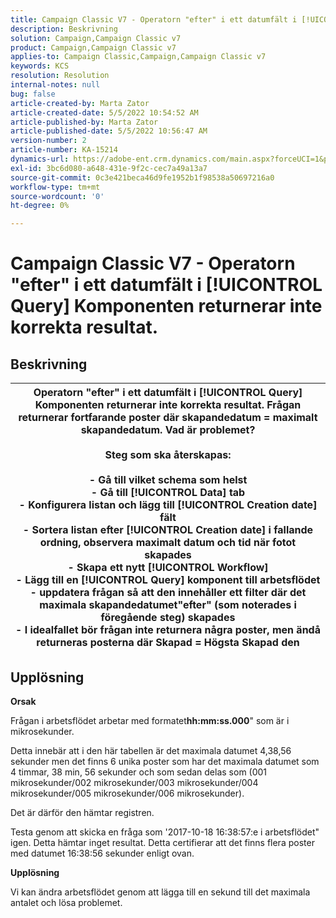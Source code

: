 ```yaml
---
title: Campaign Classic V7 - Operatorn "efter" i ett datumfält i [!UICONTROL Query] Komponenten returnerar inte korrekta resultat.
description: Beskrivning
solution: Campaign,Campaign Classic v7
product: Campaign,Campaign Classic v7
applies-to: Campaign Classic,Campaign,Campaign Classic v7
keywords: KCS
resolution: Resolution
internal-notes: null
bug: false
article-created-by: Marta Zator
article-created-date: 5/5/2022 10:54:52 AM
article-published-by: Marta Zator
article-published-date: 5/5/2022 10:56:47 AM
version-number: 2
article-number: KA-15214
dynamics-url: https://adobe-ent.crm.dynamics.com/main.aspx?forceUCI=1&pagetype=entityrecord&etn=knowledgearticle&id=2279a3c8-61cc-ec11-a7b5-6045bd00dbbc
exl-id: 3bc6d080-a648-431e-9f2c-cec7a49a13a7
source-git-commit: 0c3e421beca46d9fe1952b1f98538a50697216a0
workflow-type: tm+mt
source-wordcount: '0'
ht-degree: 0%

---
```


# Campaign Classic V7 - Operatorn &quot;efter&quot; i ett datumfält i [!UICONTROL Query] Komponenten returnerar inte korrekta resultat.

## Beskrivning



| Operatorn &quot;efter&quot; i ett datumfält i [!UICONTROL Query] Komponenten returnerar inte korrekta resultat. Frågan returnerar fortfarande poster där skapandedatum = maximalt skapandedatum. Vad är problemet?<br><br><b>Steg som ska återskapas:</b><br><br>  - Gå till vilket schema som helst<br>  - Gå till [!UICONTROL Data] tab<br>  - Konfigurera listan och lägg till [!UICONTROL Creation date] fält<br>  - Sortera listan efter [!UICONTROL Creation date] i fallande ordning, observera maximalt datum och tid när fotot skapades<br>  - Skapa ett nytt [!UICONTROL Workflow]<br>  - Lägg till en [!UICONTROL Query] komponent till arbetsflödet<br>  - uppdatera frågan så att den innehåller ett filter där det maximala skapandedatumet&quot;efter&quot; (som noterades i föregående steg) skapades<br>  - I idealfallet bör frågan inte returnera några poster, men ändå returneras posterna där Skapad = Högsta Skapad den |
| --- |



## Upplösning


<b>Orsak</b>

Frågan i arbetsflödet arbetar med formatet<b>hh:mm:ss.000</b>&quot; som är i mikrosekunder.

Detta innebär att i den här tabellen är det maximala datumet 4,38,56 sekunder men det finns 6 unika poster som har det maximala datumet som 4 timmar, 38 min, 56 sekunder och som sedan delas som (001 mikrosekunder/002 mikrosekunder/003 mikrosekunder/004 mikrosekunder/005 mikrosekunder/006 mikrosekunder).

Det är därför den hämtar registren.

Testa genom att skicka en fråga som &#39;2017-10-18 16:38:57:e i arbetsflödet&quot; igen. Detta hämtar inget resultat. Detta certifierar att det finns flera poster med datumet 16:38:56 sekunder enligt ovan.

<b>Upplösning</b>

Vi kan ändra arbetsflödet genom att lägga till en sekund till det maximala antalet och lösa problemet.
